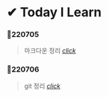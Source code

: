 # ✔ Today I Learn

### 📝220705 

> 마크다운 정리 [_click_](https://github.com/na-hyeong9/TIL/blob/master/markdown/markdown.md)

### 📝220706
> git 정리 [_click_](https://github.com/na-hyeong9/TIL/blob/master/git/GIT.md)
